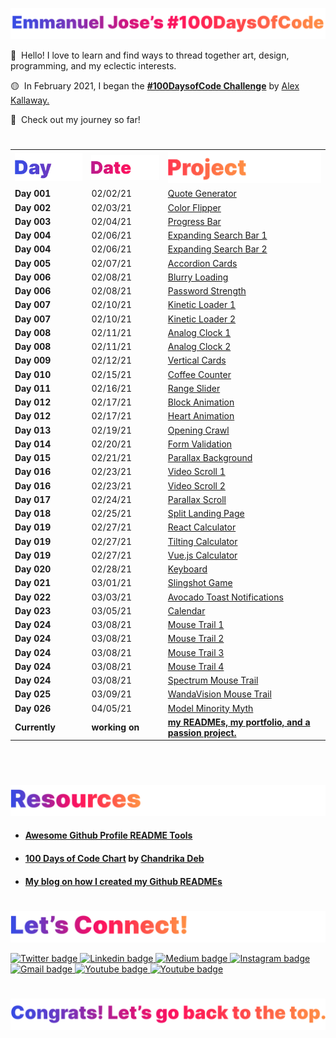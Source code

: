 <p id="header"><p>

<a href="https://github.com/emjose">![Emmanuel Jose's #100DaysOfCode](Assets/header-title.png)</a>

🔴 &nbsp;Hello! I love to learn and find ways to thread together art, design, programming, and my eclectic interests.

🟡 &nbsp;In February 2021, I began the <a href="https://www.100daysofcode.com/">**#100DaysofCode Challenge**</a> by <a href="https://github.com/kallaway">Alex Kallaway.</a>

🔵 &nbsp;Check out my journey so far!

#

<p id="table"><p>

<table>
  <tr>
    <td> <a href=#table><img src="Assets/table-day.png" alt="previous" style="width: 200px;"/></a> </td>
    <td> <a href=#table><img src="Assets/table-date.png" alt="100 days of code" style="width: 200px;"/></a> </td>
    <td> <a href=#table><img src="Assets/table-project.png" alt="next" style="width: 580px;"/></a> </td>
  </tr>
  <tr>
    <td> <b> Day 001 </b> </td>
    <td> 02/02/21 </td>
    <td> <a href="https://github.com/emjose/quote-generator/#header">Quote Generator</a> </td>
  </tr>
  <tr>
    <td> <b> Day 002 </b> </td>
    <td> 02/03/21 </td>
    <td> <a href="https://github.com/emjose/color-flipper/#header">Color Flipper</a> </td>
  </tr>
  <tr>
    <td> <b> Day 003 </b> </td>
    <td> 02/04/21 </td>
    <td> <a href="https://github.com/emjose/progress-bar/#header">Progress Bar</a> </td>
  </tr>
  <tr>
    <td> <b> Day 004 </b> </td>
    <td> 02/06/21 </td>
    <td> <a href="https://github.com/emjose/expand-search-one/#header">Expanding Search Bar 1</a> </td>
  </tr>
  <tr>
    <td> <b> Day 004 </b> </td>
    <td> 02/06/21 </td>
    <td> <a href="https://github.com/emjose/expand-search-two/#header">Expanding Search Bar 2</a> </td>
  </tr>
  <tr>
    <td> <b> Day 005 </b> </td>
    <td> 02/07/21</td>
    <td> <a href="https://github.com/emjose/expanding-cards/#header">Accordion Cards</a> </td>
  </tr>
  <tr>
    <td> <b> Day 006 </b> </td>
    <td> 02/08/21 </td>
    <td> <a href="https://github.com/emjose/blurry-loading/#header">Blurry Loading</a> </td>
  </tr>
  <tr>
    <td> <b> Day 006 </b> </td>
    <td> 02/08/21 </td>
    <td> <a href="https://github.com/emjose/password-strength-background/#header">Password Strength</a> </td>
  </tr>
  <tr>
    <td> <b> Day 007 </b> </td>
    <td> 02/10/21 </td>
    <td> <a href="https://github.com/emjose/kinetic-loader-1/#header">Kinetic Loader 1</a> </td>
  </tr>
  <tr>
    <td> <b> Day 007 </b> </td>
    <td> 02/10/21 </td>
    <td> <a href="https://github.com/emjose/kinetic-loader-2/#header">Kinetic Loader 2</a> </td>
  </tr>
  <tr>
    <td> <b> Day 008 </b> </td>
    <td> 02/11/21 </td>
    <td> <a href="https://github.com/emjose/analog-clock-1/#header">Analog Clock 1</a> </td>
  </tr>
  <tr>
    <td> <b> Day 008 </b> </td>
    <td> 02/11/21 </td>
    <td> <a href="https://github.com/emjose/analog-clock-2/#header">Analog Clock 2</a> </td>
  </tr>
  <tr>
    <td> <b> Day 009 </b> </td>
    <td> 02/12/21 </td>
    <td> <a href="https://github.com/emjose/vertical-cards/#header">Vertical Cards</a> </td>
  </tr>
  <tr>
    <td> <b> Day 010 </b> </td>
    <td> 02/15/21 </td>
    <td> <a href="https://github.com/emjose/coffee-counter/#header">Coffee Counter</a> </td>
  </tr>
  <tr>
    <td> <b> Day 011 </b> </td>
    <td> 02/16/21 </td>
    <td> <a href="https://github.com/emjose/range-slider/#header">Range Slider</a> </td>
  </tr>
  <tr>
    <td> <b> Day 012 </b> </td>
    <td> 02/17/21 </td>
    <td> <a href="https://github.com/emjose/block-animation/#header">Block Animation</a> </td>
  </tr>
  <tr>
    <td> <b> Day 012 </b> </td>
    <td> 02/17/21 </td>
    <td> <a href="https://github.com/emjose/heart-animation/#header">Heart Animation</a> </td>
  </tr>
  <tr>
    <td> <b> Day 013 </b> </td>
    <td> 02/19/21 </td>
    <td> <a href="https://github.com/emjose/opening-crawl/#header">Opening Crawl</a> </td>
  </tr>
  <tr>
    <td> <b> Day 014 </b> </td>
    <td> 02/20/21 </td>
    <td> <a href="https://github.com/emjose/form-validation/#header">Form Validation</a> </td>
  </tr>
  <tr>
    <td> <b> Day 015 </b> </td>
    <td> 02/21/21 </td>
    <td> <a href="https://github.com/emjose/parallax-background/#header">Parallax Background</a> </td>
  </tr>
  <tr>
    <td> <b> Day 016 </b> </td>
    <td> 02/23/21 </td>
    <td> <a href="https://github.com/emjose/video-scroll-one/#header">Video Scroll 1</a> </td>
  </tr>
  <tr>
    <td> <b> Day 016 </b> </td>
    <td> 02/23/21 </td>
    <td> <a href="https://github.com/emjose/video-scroll-two/#header">Video Scroll 2</a> </td>
  </tr>
  <tr>
    <td> <b> Day 017 </b> </td>
    <td> 02/24/21 </td>
    <td> <a href="https://github.com/emjose/parallax-scroll/#header">Parallax Scroll</a> </td>
  </tr>
  <tr>
    <td> <b> Day 018 </b> </td>
    <td> 02/25/21 </td>
    <td> <a href="https://github.com/emjose/split-landing-page/#header">Split Landing Page</a> </td>
  </tr>
  <tr>
    <td> <b> Day 019 </b> </td>
    <td> 02/27/21 </td>
    <td> <a href="https://github.com/emjose/calculator-react/#header">React Calculator</a> </td>
  </tr>
  <tr>
    <td> <b> Day 019 </b> </td>
    <td> 02/27/21 </td>
    <td> <a href="https://github.com/emjose/calculator-tilt/#header">Tilting Calculator</a> </td>
  </tr>
  <tr>
    <td> <b> Day 019 </b> </td>
    <td> 02/27/21 </td>
    <td> <a href="https://github.com/emjose/calculator-vuejs/#header">Vue.js Calculator</a> </td>
  </tr>
  <tr>
    <td> <b> Day 020 </b> </td>
    <td> 02/28/21 </td>
    <td> <a href="https://github.com/emjose/kboard/#header">Keyboard</a> </td>
  </tr>
  <tr>
    <td> <b> Day 021 </b> </td>
    <td> 03/01/21 </td>
    <td> <a href="https://github.com/emjose/slingshot/#header">Slingshot Game</a> </td>
  </tr>
  <tr>
    <td> <b> Day 022 </b> </td>
    <td> 03/03/21 </td>
    <td> <a href="https://github.com/emjose/toast-notifications/#header">Avocado Toast Notifications</a> </td>
  </tr>
  <tr>
    <td> <b> Day 023 </b> </td>
    <td> 03/05/21 </td>
    <td> <a href="https://github.com/emjose/budapest-calendar/#header">Calendar</a> </td>
  </tr>
  <tr>
    <td> <b> Day 024 </b> </td>
    <td> 03/08/21 </td>
    <td> <a href="https://github.com/emjose/mousetrail-particle1/#header">Mouse Trail 1</a> </td>
  </tr>
  <tr>
    <td> <b> Day 024 </b> </td>
    <td> 03/08/21 </td>
    <td> <a href="https://github.com/emjose/mousetrail-particle2/#header">Mouse Trail 2</a> </td>
  </tr>
  <tr>
    <td> <b> Day 024 </b> </td>
    <td> 03/08/21 </td>
    <td> <a href="https://github.com/emjose/mousetrail-particle3/#header">Mouse Trail 3</a> </td>
  </tr>
  <tr>
    <td> <b> Day 024 </b> </td>
    <td> 03/08/21 </td>
    <td> <a href="https://github.com/emjose/mousetrail-particle4/#header">Mouse Trail 4</a> </td>
  </tr>
  <tr>
    <td> <b> Day 024 </b> </td>
    <td> 03/08/21 </td>
    <td> <a href="https://github.com/emjose/mousetrail-space/#header">Spectrum Mouse Trail</a> </td>
  </tr>
  <tr>
    <td> <b> Day 025 </b> </td>
    <td> 03/09/21 </td>
    <td> <a href="https://github.com/emjose/mousetrail-wandavision/#header">WandaVision Mouse Trail</a> </td>
  </tr>
  <tr>
    <td> <b> Day 026 </b> </td>
    <td> 04/05/21 </td>
    <td> <a href="https://github.com/emjose/model-minority-myth/#header">Model Minority Myth</a> </td>
  </tr>
  <tr>
    <td> <b> Currently </b> </td>
    <td> <b> working on </b> </td>
    <td> <b> <a href="https://github.com/emjose">my READMEs, my portfolio, and a passion project.</a> </b> </td>
  </tr>
</table>

<br>

#

<p id="resources"><p>

<a href=#resources>![Resources](Assets/inter-resources.png)</a>  

- #### [Awesome Github Profile README Tools](https://github.com/abhisheknaiidu/awesome-github-profile-readme/#tools)

- #### [100 Days of Code Chart](https://github.com/chandrikadeb7/100DaysOfCode) by [Chandrika Deb](https://github.com/chandrikadeb7)

- #### [My blog on how I created my Github READMEs](https://emmanueljose.medium.com/readme-a-makeover-story-b9c7be37a6de?sk=7ae6623d365409d875753e4604e42ffd) 

#

<p id="lets-connect"><p>

<a href=#lets-connect>![Let's Connect!](Assets/inter-lets-connect.png)</a>

<p><a href="https://twitter.com/Emmanuel_Labor"><img src="https://img.shields.io/badge/twitter-%231DA1F2.svg?&style=for-the-badge&logo=twitter&logoColor=white" height=30 width=90 alt="Twitter badge"> <a href="https://www.linkedin.com/in/emmanuelpjose/"><img src="https://img.shields.io/badge/linkedin-%230064e7.svg?&style=for-the-badge&logo=linkedin&logoColor=white" height=30 width=90 alt="Linkedin badge"> <a href="https://emmanueljose.medium.com/"><img src="https://img.shields.io/badge/medium-%238700f5.svg?&style=for-the-badge&logo=medium&logoColor=white" height=30 width=90 alt="Medium badge"> <a href="https://www.instagram.com/emmanuel_jose/"><img src="https://img.shields.io/badge/instagram-%23ff0077.svg?&style=for-the-badge&logo=instagram&logoColor=white" height=30 width=90 alt="Instagram badge"> <a href="mailto:emjose@gmail.com"><img src="https://img.shields.io/badge/gmail-%23fd1745.svg?&style=for-the-badge&logo=gmail&logoColor=white" height=30 width=90 alt="Gmail badge"> <a href="https://www.youtube.com/channel/UCQdqFg-_J83jn9xJRd1W3tQ/videos"><img src="https://img.shields.io/badge/youtube-%23FF0000.svg?&style=for-the-badge&logo=youtube&logoColor=white" height=30 width=90 alt="Youtube badge"> <a href="https://github.com/emjose"><img src="https://img.shields.io/badge/github-%23ff8e44.svg?&style=for-the-badge&logo=github&logoColor=white" height=30 width=90 alt="Youtube badge"></p>

#

<a href=#header>![Back to Top](Assets/inter-congrats.png)</a>